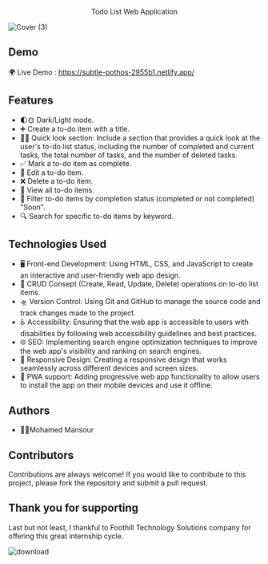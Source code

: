 <p align="center"> Todo List Web Application </p>

![Cover (3)](https://user-images.githubusercontent.com/72463762/230387178-f09bf50b-fd99-4cf3-a727-e9d0873a3ff1.png)

Demo
---
🌍 Live Demo : https://subtle-pothos-2955b1.netlify.app/

Features
---
* 🌓🌞 Dark/Light mode.
* ➕ Create a to-do item with a title.
* 🕵️‍♂️ Quick look section: Include a section that provides a quick look at the user's to-do list status, including the number of completed and current tasks, the total number of tasks, and the number of deleted tasks.
* ✅ Mark a to-do item as complete.
* 📝 Edit a to-do item.
* ❌ Delete a to-do item.
* 👀 View all to-do items.
* 🔄 Filter to-do items by completion status (completed or not completed) "Soon".
* 🔍 Search for specific to-do items by keyword.

Technologies Used
---
* 🖥️ Front-end Development: Using HTML, CSS, and JavaScript to create an interactive and user-friendly web app design.
* 📝 CRUD Consept (Create, Read, Update, Delete) operations on to-do list items.
* 🛸 Version Control: Using Git and GitHub to manage the source code and track changes made to the project.
* ♿ Accessibility: Ensuring that the web app is accessible to users with disabilities by following web accessibility guidelines and best practices.
* 🌐 SEO: Implementing search engine optimization techniques to improve the web app's visibility and ranking on search engines.
* 📱 Responsive Design: Creating a responsive design that works seamlessly across different devices and screen sizes.
* 📡 PWA support: Adding progressive web app functionality to allow users to install the app on their mobile devices and use it offline.


Authors
---
* 🧑‍💻Mohamed Mansour

Contributors
---
Contributions are always welcome! If you would like to contribute to this project, please fork the repository and submit a pull request.

Thank you for supporting
---
Last but not least, I thankful to Foothill Technology Solutions company for offering this great internship cycle.

![download](https://user-images.githubusercontent.com/72463762/230387230-20134459-d86f-4a35-8b92-05fe224a0607.png)
